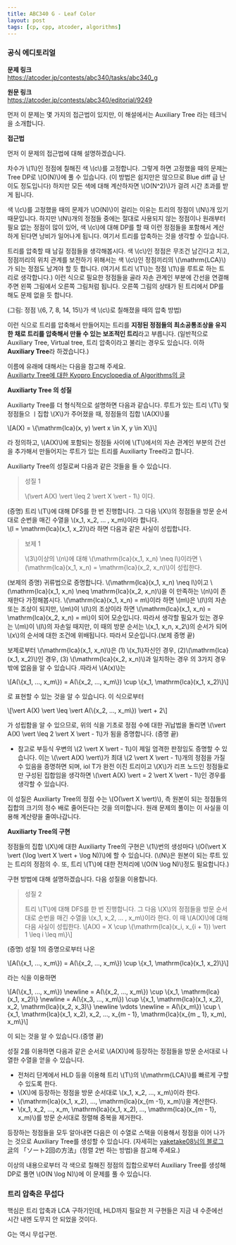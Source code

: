 ```yaml
---
title: ABC340 G - Leaf Color
layout: post
tags: [cp, cpp, atcoder, algorithms]
---
```

### 공식 에디토리얼

**문제 링크**  
<https://atcoder.jp/contests/abc340/tasks/abc340_g>

**원문 링크**  
<https://atcoder.jp/contests/abc340/editorial/9249>

먼저 이 문제는 몇 가지의 접근법이 있지만, 이 해설에서는 Auxiliary Tree 라는 테크닉을 소개합니다.

**접근법**

먼저 이 문제의 접근법에 대해 설명하겠습니다.  

차수가 \\(1\\)인 정점에 칠해진 색 \\(c\\)를 고정합니다. 그렇게 하면 고정했을 때의 문제는 Tree DP로 \\(O(N)\\)에 풀 수 있습니다. (이 방법은 쉽지만은 않으므로 Blue diff 급 난이도 정도입니다)  하지만 모든 색에 대해 계산하자면 \\(O(N^2)\\)가 걸려 시간 초과를 받게 됩니다.

색 \\(c\\)를 고정했을 때의 문제가 \\(O(N)\\)이 걸리는 이유는 트리의 정점이 \\(N\\)개 있기 때문입니다.  하지만 \\(N\\)개의 정점들 중에는 절대로 사용되지 않는 정점이나 원래부터 필요 없는 정점이 많이 있어, 색 \\(c\\)에 대해 DP를 할 때 이런 정점들을 포함해서 계산하게 된다면 낭비가 일어나게 됩니다. 여기서 트리를 압축하는 것을 생각할 수 있습니다.

트리를 압축할 때 남길 정점들을 생각해봅시다. 색 \\(c\\)인 정점은 무조건 남긴다고 치고, 정점끼리의 위치 관계를 보전하기 위해서는 색 \\(c\\)인 정점끼리의 \\(\mathrm{LCA}\\)가 되는 정점도 남겨야 할 듯 합니다. (여기서 트리 \\(T\\)는 정점 \\(1\\)을 루트로 하는 트리로 생각합니다.)  이런 식으로 필요한 정점들을 골라 자손 관계인 부분에 간선을 연결해주면 왼쪽 그림에서 오른쪽 그림처럼 됩니다. 오른쪽 그림의 상태가 된 트리에서 DP를 해도 문제 없을 듯 합니다.


(그림: 정점 \\(6, 7, 8, 14, 15\\)가 색 \\(c\\)로 칠해졌을 때의 압축 방법)

이런 식으로 트리를 압축해서 만들어지는 트리를 **지정된 정점들의 최소공통조상을 유지한 채로 트리를 압축해서 만들 수 있는 보조적인 트리**라고 부릅니다. (일반적으로 Auxiliary Tree, Virtual tree, 트리 압축이라고 불리는 경우도 있습니다. 이하 **Auxiliary Tree**라 하겠습니다.)

이름에 유래에 대해서는 다음을 참고해 주세요.  
[Auxiliarty Tree에 대한 Kyopro Encyclopedia of Algorithms의 글](https://noshi91.github.io/algorithm-encyclopedia/auxiliary-tree)

**Auxiliarty Tree 의 성질**

Auxiliarty Tree를 더 형식적으로 설명하면 다음과 같습니다. 루트가 있는 트리 \\(T\\) 및 정점들으 ㅣ집합 \\(X\\)가 주어졌을 때, 정점들의 집합 \\(A(X)\\)룰

\\[A(X) = \\{\mathrm{lca}(x, y) \vert x \in X, y \in X\\}\\]

라 정의하고, \\(A(X)\\)에 포함되는 정점들 사이에 \\(T\\)에서의 자손 관계인 부분의 간선을 추가해서 만들어지는 루트가 있는 트리를 Auxiliarty Tree라고 합니다.

Auxiliarty Tree의 성질로써 다음과 같은 것들을 들 수 있습니다.

> 성질 1
> 
> \\(\vert A(X) \vert \leq 2 \vert X \vert - 1\\) 이다.

(증명) 트리 \\(T\\)에 대해 DFS를 한 번 진행합니다. 그 다음 \\(X\\)의 정점들을 방문 순서대로 순번을 매긴 수열을 \\(x_1, x_2, ... , x_m\\)이라 합니다.  
\\(l = \mathrm{lca}(x_1, x_2)\\)라 하면 다음과 같은 사실이 성립합니다.

> 보제 1
> 
> \\(3\\)이상의 \\(n\\)에 대해 \\(\mathrm{lca}(x_1, x_n) \neq l\\)이라면 \\(\mathrm{lca}(x_1, x_n) = \mathrm{lca}(x_2, x_n)\\)이 성립한다.

(보제의 증명) 귀류법으로 증명합니다. \\(\mathrm{lca}(x_1, x_n) \neq l\\)이고 \\(\mathrm{lca}(x_1, x_n) \neq \mathrm{lca}(x_2, x_n)\\)을 이 만족하는 \\(n\\)이 존재한다 가정해봅시다. \\(\mathrm{lca}(x_1, x_n) = m\\)이라 하면 \\(m\\)은 \\(l\\)의 자손 또는 조상이 되지만, \\(m\\)이 \\(l\\)의 조상이라 하면 \\(\mathrm{lca}(x_1, x_n) = \mathrm{lca}(x_2, x_n) = m\\)이 되어 모순입니다. 따라서 생각할 필요가 있는 경우는 \\(m\\)이 \\(l\\)의 자손일 때지만, 이 때의 방문 순서는 \\(x_1, x_n, x_2\\)의 순서가 되어 \\(x\\)의 순서에 대한 조건에 위배됩니다. 따라서 모순입니다.(보제 증명 끝)

보제로부터 \\(\mathrm{lca}(x_1, x_n)\\)은 (1) \\(x_1\\)자신인 경우, (2)\\(\mathrm{lca}(x_1, x_2)\\)인 경우, (3) \\(\mathrm{lca}(x_2, x_n)\\)과 일치하는 경우 의 3가지 경우밖에 없음을 알 수 있습니다 .따라서 \\(A(x)\\)는

\\[A(\\{x_1, ..., x_m\\}) = A(\\{x_2, ..., x_m\\}) \cup \\{x_1, \mathrm{lca}(x_1, x_2)\\}\\]

로 표현할 수 있는 것을 알 수 있습니다. 이 식으로부터

\\[\vert A(X) \vert \leq \vert A(\\{x_2, ..., x_m\\}) \vert + 2\\]

가 성립함을 알 수 있으므로, 위의 식을 기초로 정점 수에 대한 귀납법을 돌리면 \\(\vert A(X) \vert \leq 2 \vert X \vert - 1\\)가 됨을 증명합니다. (증명 끝)

- 참고로 부등식 우변의 \\(2 \vert X \vert - 1\\)이 제일 엄격한 판정임도 증명할 수 있습니다. 이는 \\(\vert A(X) \vert\\)가 최대 \\(2 \vert X \vert - 1\\)개의 정점을 가질 수 있음을 증명하면 되며, iol
T가 완전 이진 트리이고 \\(X\\)가 리프 노드인 정점들로만 구성된 집합임을 생각하면 \\(\vert A(X) \vert = 2 \vert X \vert - 1\\)인 경우를 생각할 수 있습니다.

이 성질은 Auxiliarty Tree의 정점 수는 \\(O(\vert X \vert)\\), 측 원본이 되는 정점들의 집합의 크기의 정수 배로 줄어든다는 것을 의미합니다. 원래 문제의 풀이는 이 사실을 이용해 계산량을 줄여나갑니다.

**Auxiliarty Tree의 구현**

정점들의 집합 \\(X\\)에 대한 Auxiliarty Tree의 구현은 \\(1\\)번의 생성마다 \\(O(\vert X \vert (\log \vert X \vert + \log N))\\)에 할 수 있습니다. (\\(N\\)은 원본이 되는 루트 있는 트리의 정점의 수. 또, 트리 \\(T\\)에 대한 전처리에 \\(O(N \log N)\\)정도 필요합니다.)

구현 방법에 대해 설명하겠습니다. 다음 성질을 이용합니다.

> 성질 2
> 
> 트리 \\(T\\)에 대해 DFS를 한 번 진행합니다. 그 다음 \\(X\\)의 정점들을 방문 순서대로 순번을 매긴 수열을 \\(x_1, x_2, ... , x_m\\)이라 한다.
> 이 때 \\(A(X)\\)에 대해 다음 사실이 성립한다.
> \\[A(X) = X \cup \\{\mathrm{lca}(x_i, x_{i + 1}) \vert 1 \leq i \leq m\\}\\]

(증명)  성질 1의 증명으로부터 나온

\\[A(\\{x_1, ..., x_m\\}) = A(\\{x_2, ..., x_m\\}) \cup \\{x_1, \mathrm{lca}(x_1, x_2)\\}\\]

라는 식을 이용하면

\\[A(\\{x_1, ..., x_m\\}) \newline = A(\\{x_2, ..., x_m\\}) \cup \\{x_1, \mathrm{lca}(x_1, x_2)\\} \newline = A(\\{x_3, ..., x_m\\}) \cup \\{x_1, \mathrm{lca}(x_1, x_2), x_2, \mathrm{lca}(x_2, x_3)\\}  \newline \vdots \newline = A(\\{x_m\\}) \cup \\{x_1, \mathrm{lca}(x_1, x_2), x_2, ..., x_{m - 1}, \mathrm{lca}(x_{m _ 1}, x_m), x_m\\}\\]

이 되는 것을 알 수 있습니다.(증명 끝)

성질 2를 이용하면 다음과 같은 순서로 \\(A(X)\\)에 등장하는 정점들을 방문 순서대로 나열한 수열을 얻을 수 있습니다.

- 전처리 단계에서 HLD 등을 이용해 트리 \\(T\\)의 \\(\mathrm{LCA}\\)를 빠르게 구할 수 있도록 한다.
- \\(X\\)에 등장하는 정점을 방문 순서대로 \\(x_1, x_2, ..., x_m\\)이라 한다.
- \\(\mathrm{lca}(x_1, x_2), ..., \mathrm{lca}(x_{m  -1}, x_m)\\)을 계산한다.
- \\(x_1, x_2, ..., x_m, \mathrm{lca}(x_1, x_2), ..., \mathrm{lca}(x_{m - 1}, x_m)\\)를 방문 순서대로 정렬해 중복을 제거한다.

등장하는 정점들을 모두 알아내면 다음은 이 수열로 스택을 이용해서 정점을 이어 나가는 것으로 Auxiliary Tree를 생성할 수 있습니다. (자세히는 [yaketake08님의 블로그 글](https://smijake3.hatenablog.com/entry/2019/09/15/200200)의 「ソート2回の方法」(정렬 2번 하는 방법)을 참고해 주세요.)

이상의 내용으로부터 각 색으로 칠해진 정점의 집합으로부터 Auxiliary Tree를 생성해 DP로 풀면 \\(O(N \log N)\\)에 이 문제를 풀 수 있습니다.

### 트리 압축은 무섭다

핵심은 트리 압축과 LCA 구하기인데, HLD까지 필요한 저 구현들은 지금 내 수준에선 시간 내엔 도무지 안 되었을 것이다.

G는 역시 무섭구먼.